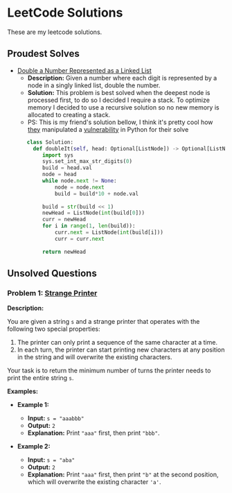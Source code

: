 # LeetCode Solutions
These are my leetcode solutions.

## Proudest Solves

- [Double a Number Represented as a Linked List](2871-double-a-number-represented-as-a-linked-list)
   - **Description:** Given a number where each digit is represented by a node in a singly linked list, double the number.
   - **Solution:** This problem is best solved when the deepest node is processed first, to do so I decided I require a stack. To optimize memory I decided to use a recursive solution so no new memory is allocated to creating a stack.
   - PS: This is my friend's solution bellow, I think it's pretty cool how [they](https://github.com/spaceybread) manipulated a [vulnerability](https://cve.mitre.org/cgi-bin/cvename.cgi?name=CVE-2020-10735) in Python for their solve
   ```python
      class Solution:
        def doubleIt(self, head: Optional[ListNode]) -> Optional[ListNode]:
           import sys
           sys.set_int_max_str_digits(0)
           build = head.val
           node = head
           while node.next != None:
               node = node.next
               build = build*10 + node.val
               
           build = str(build << 1)
           newHead = ListNode(int(build[0]))
           curr = newHead
           for i in range(1, len(build)):
               curr.next = ListNode(int(build[i]))
               curr = curr.next
           
           return newHead
     ```

## Unsolved Questions

### Problem 1: [Strange Printer](https://leetcode.com/problems/strange-printer/description/)

**Description:**

You are given a string `s` and a strange printer that operates with the following two special properties:

1. The printer can only print a sequence of the same character at a time.
2. In each turn, the printer can start printing new characters at any position in the string and will overwrite the existing characters.

Your task is to return the minimum number of turns the printer needs to print the entire string `s`.

**Examples:**

- **Example 1:**
  - **Input:** `s = "aaabbb"`
  - **Output:** `2`
  - **Explanation:** Print `"aaa"` first, then print `"bbb"`.

- **Example 2:**
  - **Input:** `s = "aba"`
  - **Output:** `2`
  - **Explanation:** Print `"aaa"` first, then print `"b"` at the second position, which will overwrite the existing character `'a'`.



<!--

- **Problem 1:** [Problem Name](link_to_problem)
   - **Description:** Brief description of the problem.

--!>

